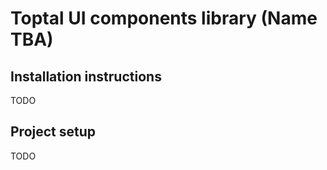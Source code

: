 # Toptal UI components library (Name TBA)

## Installation instructions
TODO

## Project setup
TODO
